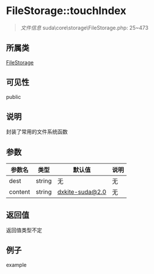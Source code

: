 # FileStorage::touchIndex

> *文件信息* suda\core\storage\FileStorage.php: 25~473
## 所属类 

[FileStorage](../FileStorage.md)

## 可见性

  public  
## 说明

封装了常用的文件系统函数

## 参数

| 参数名 | 类型 | 默认值 | 说明 |
|--------|-----|-------|-------|
| dest |  string | 无 | 无 |
| content |  string | dxkite-suda@2.0 | 无 |

## 返回值
返回值类型不定

## 例子

example